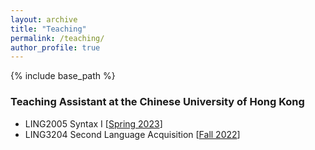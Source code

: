 ```yaml
---
layout: archive
title: "Teaching"
permalink: /teaching/
author_profile: true
---
```


{% include base_path %}

### Teaching Assistant at the Chinese University of Hong Kong

* LING2005 Syntax I \[[Spring 2023](https://lukeyigechen.github.io/teaching/ling2005/sp23)\]
* LING3204 Second Language Acquisition \[[Fall 2022](https://lukeyigechen.github.io/teaching/ling3204/fa22)\] 
